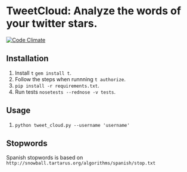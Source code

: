 # TweetCloud: Analyze the words of your twitter stars.

[![Code Climate](https://codeclimate.com/github/datasciencebros/tweet_cloud/badges/gpa.svg)](https://codeclimate.com/github/datasciencebros/tweet_cloud)

## Installation

1. Install `t` `gem install t`.
2. Follow the steps when runnning `t authorize`.
3. `pip install -r requirements.txt`.
4. Run tests `nosetests --rednose -v tests`.

## Usage
1. `python tweet_cloud.py --username 'username'`


## Stopwords
Spanish stopwords is based on `http://snowball.tartarus.org/algorithms/spanish/stop.txt`
